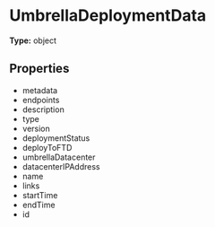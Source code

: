 # UmbrellaDeploymentData


**Type:** object

## Properties
* metadata
* endpoints
* description
* type
* version
* deploymentStatus
* deployToFTD
* umbrellaDatacenter
* datacenterIPAddress
* name
* links
* startTime
* endTime
* id

